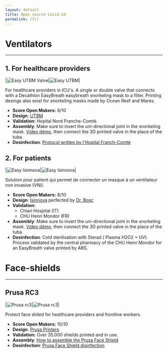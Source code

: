 ```yaml
---
layout: default
title: Open source Covid-19
permalink: /fr/
---
```


# Ventilators

---

## 1. For healthcare providers

|![Easy UTBM Valve](/../assets/easy_utbm_valve.jpg_raw=true)|![Easy UTBM](/../assets/easy_utbm_demo.png)|

For healthcare providers in ICU's. A single or double valve that connects with a Decathlon EasyBreath easybreath snorkeling mask to a filter. Printing desings also exist for snorkeling masks made by Ocean Reef and Mares.

- **Score Open Makers:** 8/10
- **Design**: [UTBM](https://www.utbm.fr/MASQUES-DECATHLON-VISIERE/)
- **Validation:** Hopital Nord Franche-Comté.
- **Assembly**: Make sure to invert the uni-directional joint in the snorkeling mask. [Video démo](https://drive.google.com/file/d/1UchvryPfM3arjVUCSJNI6lI4BAWmAw7S/view), then connect the 3D printed valve in the place of the tuba.
- **Desinfection**: [Protocol written by l'Hopital Franch-Comté](https://www.utbm.fr/wp-content/uploads/2015/04/fiche_reflexe_masque_complet-2.pdf)

## 2. For patients

|![Easy Isinnova](/../assets/easy_isinnova_schema.jpg)|![Easy Isinnova](/../assets/easy_isinnova_demo.jpg)|

Solution pour patient qui permet de connecter un masque à un ventilateur non invasive (VNI).

- **Score Open Makers:** 8/10
- **Design**: [Isinnova](https://www.isinnova.it/easy-covid19-eng/) perfected by [Dr. Bosc](http://docteurbosc.blogspot.com)
- **Validation:**
  - Chiari Hospital (IT)
  - CHU Henri Mondor (FR)
- **Assembly**: Make sure to invert the uni-directional joint in the snorkeling mask. [Video démo](https://drive.google.com/file/d/1UchvryPfM3arjVUCSJNI6lI4BAWmAw7S/view), then connect the 3D printed valve in the place of the tuba.
- **Desinfection**: Cold sterilisation with Sterad ( Plasma H2O2 + UV). Process validated by the central pharmacy of the CHU Henri Mondor for an EasyBreath valve printed by ABS.

# Face-shields

---

## Prusa RC3

|![Prusa rc3](/../assets/prusa_demo_2.jpg)|![Prusa rc3](/../assets/prusa_demo.jpg)|

Protect face shiled for healthcare providers and frontline workers.

- **Score Open Makers:** 10/10
- **Design**: [Prusa Printers](https://www.prusaprinters.org/prints/25857-prusa-face-shield)
- **Validation:** Over 35.000 shields printed and in use.
- **Assembly**: [How to assemble the Prusa Face Shield](https://manual.prusa3d.com/Guide/How+to+assemble+the+Prusa+Face+Shield+-+RC1-RC2-RC3/1527)
- **Desinfection**: [Prusa Face Shield disinfection](https://help.prusa3d.com/en/article/prusa-face-shield-disinfection_125457)
